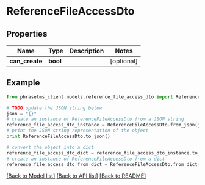 # ReferenceFileAccessDto

## Properties

| Name           | Type     | Description | Notes      |
| -------------- | -------- | ----------- | ---------- |
| **can_create** | **bool** |             | [optional] |

## Example

```python
from phrasetms_client.models.reference_file_access_dto import ReferenceFileAccessDto

# TODO update the JSON string below
json = "{}"
# create an instance of ReferenceFileAccessDto from a JSON string
reference_file_access_dto_instance = ReferenceFileAccessDto.from_json(json)
# print the JSON string representation of the object
print ReferenceFileAccessDto.to_json()

# convert the object into a dict
reference_file_access_dto_dict = reference_file_access_dto_instance.to_dict()
# create an instance of ReferenceFileAccessDto from a dict
reference_file_access_dto_from_dict = ReferenceFileAccessDto.from_dict(reference_file_access_dto_dict)
```

[[Back to Model list]](../README.md#documentation-for-models) [[Back to API list]](../README.md#documentation-for-api-endpoints) [[Back to README]](../README.md)
